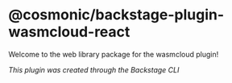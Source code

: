 # @cosmonic/backstage-plugin-wasmcloud-react

Welcome to the web library package for the wasmcloud plugin!

_This plugin was created through the Backstage CLI_
